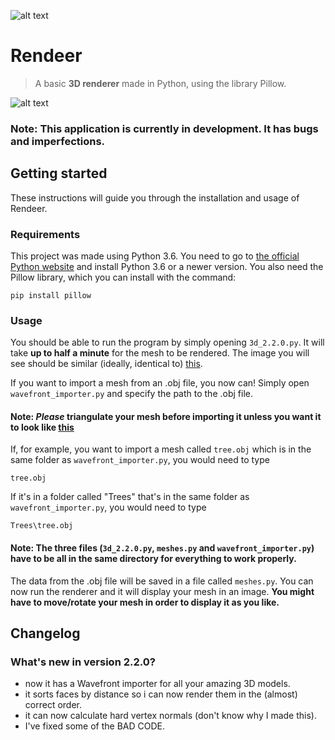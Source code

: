 ![alt text](https://i.imgur.com/WJgYoz2.png "Rendeer")

# Rendeer
> A basic **3D renderer** made in Python, using the library Pillow.

![alt text](https://i.imgur.com/PFlAlpJ.png "Two awesome renders")
### Note: This application is currently in development. It has bugs and imperfections.

## Getting started
These instructions will guide you through the installation and usage of Rendeer.

### Requirements
This project was made using Python 3.6. You need to go to [the official Python website](https://www.python.org/downloads/release/python-368/) and install Python 3.6 or a newer version.
You also need the Pillow library, which you can install with the command:
```
pip install pillow
```

### Usage
You should be able to run the program by simply opening `3d_2.2.0.py`.
It will take **up to half a minute** for the mesh to be rendered.
The image you will see should be similar (ideally, identical to) [this](https://i.imgur.com/JmAX3Fq.png).

If you want to import a mesh from an .obj file, you now can! Simply open `wavefront_importer.py` and specify the path to the .obj file. 
#### Note: *Please* triangulate your mesh before importing it unless you want it to look like [this](https://i.imgur.com/vbUDdbK.png)
If, for example, you want to import a mesh called `tree.obj` which is in the same folder as `wavefront_importer.py`, you would need to type 
```
tree.obj
```
If it's in a folder called "Trees" that's in the same folder as `wavefront_importer.py`, you would need to type
```
Trees\tree.obj
```
#### Note: The three files (`3d_2.2.0.py`, `meshes.py` and `wavefront_importer.py`) have to be all in the same directory for everything to work properly.
The data from the .obj file will be saved in a file called `meshes.py`. You can now run the renderer and it will display your mesh in an image. **You might have to move/rotate your mesh in order to display it as you like.**

## Changelog
### What's new in version 2.2.0?
- now it has a Wavefront importer for all your amazing 3D models.
- it sorts faces by distance so i can now render them in the (almost) correct order.
- it can now calculate hard vertex normals (don't know why I made this).
- I've fixed some of the BAD CODE.
